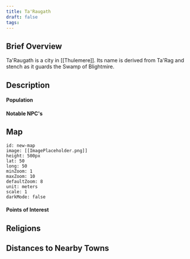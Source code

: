 ```yaml
---
title: Ta'Raugath
draft: false
tags:
---
```

## Brief Overview 
Ta'Raugath is a city in [[Thulemere]]. Its name is derived from Ta'Rag and stench as it guards the Swamp of Blightmire.
## Description

#### Population

#### Notable NPC's

## Map
```leaflet 
id: new-map 
image: [[ImagePlaceholder.png]] 
height: 500px 
lat: 50 
long: 50 
minZoom: 1 
maxZoom: 10 
defaultZoom: 8
unit: meters 
scale: 1 
darkMode: false
```
#### Points of Interest 

## Religions

## Distances to Nearby Towns


